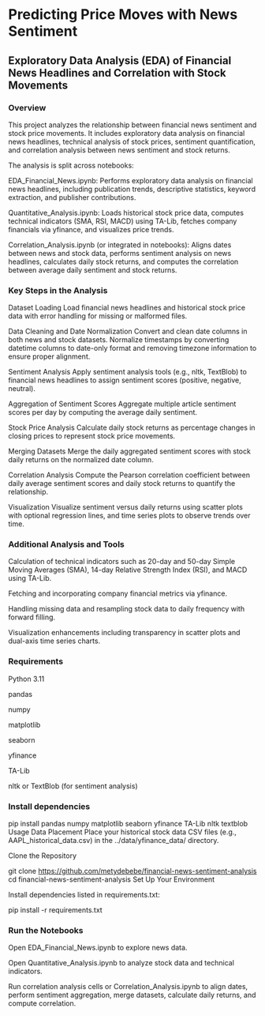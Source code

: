 # Predicting Price Moves with News Sentiment

## Exploratory Data Analysis (EDA) of Financial News Headlines and Correlation with Stock Movements

### Overview

This project analyzes the relationship between financial news sentiment and stock price movements. It includes exploratory data analysis on financial news headlines, technical analysis of stock prices, sentiment quantification, and correlation analysis between news sentiment and stock returns.

The analysis is split across notebooks:

EDA_Financial_News.ipynb: Performs exploratory data analysis on financial news headlines, including publication trends, descriptive statistics, keyword extraction, and publisher contributions.

Quantitative_Analysis.ipynb: Loads historical stock price data, computes technical indicators (SMA, RSI, MACD) using TA-Lib, fetches company financials via yfinance, and visualizes price trends.

Correlation_Analysis.ipynb (or integrated in notebooks): Aligns dates between news and stock data, performs sentiment analysis on news headlines, calculates daily stock returns, and computes the correlation between average daily sentiment and stock returns.

### Key Steps in the Analysis

Dataset Loading
Load financial news headlines and historical stock price data with error handling for missing or malformed files.

Data Cleaning and Date Normalization
Convert and clean date columns in both news and stock datasets. Normalize timestamps by converting datetime columns to date-only format and removing timezone information to ensure proper alignment.

Sentiment Analysis
Apply sentiment analysis tools (e.g., nltk, TextBlob) to financial news headlines to assign sentiment scores (positive, negative, neutral).

Aggregation of Sentiment Scores
Aggregate multiple article sentiment scores per day by computing the average daily sentiment.

Stock Price Analysis
Calculate daily stock returns as percentage changes in closing prices to represent stock price movements.

Merging Datasets
Merge the daily aggregated sentiment scores with stock daily returns on the normalized date column.

Correlation Analysis
Compute the Pearson correlation coefficient between daily average sentiment scores and daily stock returns to quantify the relationship.

Visualization
Visualize sentiment versus daily returns using scatter plots with optional regression lines, and time series plots to observe trends over time.

### Additional Analysis and Tools

Calculation of technical indicators such as 20-day and 50-day Simple Moving Averages (SMA), 14-day Relative Strength Index (RSI), and MACD using TA-Lib.

Fetching and incorporating company financial metrics via yfinance.

Handling missing data and resampling stock data to daily frequency with forward filling.

Visualization enhancements including transparency in scatter plots and dual-axis time series charts.

### Requirements

Python 3.11

pandas

numpy

matplotlib

seaborn

yfinance

TA-Lib

nltk or TextBlob (for sentiment analysis)

### Install dependencies

pip install pandas numpy matplotlib seaborn yfinance TA-Lib nltk textblob
Usage
Data Placement
Place your historical stock data CSV files (e.g., AAPL_historical_data.csv) in the ../data/yfinance_data/ directory.

Clone the Repository

git clone https://github.com/metydebebe/financial-news-sentiment-analysis
cd financial-news-sentiment-analysis
Set Up Your Environment

Install dependencies listed in requirements.txt:

pip install -r requirements.txt

### Run the Notebooks

Open EDA_Financial_News.ipynb to explore news data.

Open Quantitative_Analysis.ipynb to analyze stock data and technical indicators.

Run correlation analysis cells or Correlation_Analysis.ipynb to align dates, perform sentiment aggregation, merge datasets, calculate daily returns, and compute correlation.
